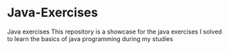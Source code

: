 # Java-Exercises
Java exercises 
This repository is a showcase for the java exercises I solved to learn the basics of java programming during my studies
